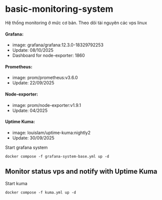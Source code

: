 # basic-monitoring-system

Hệ thống monitoring ở mức cơ bản. Theo dõi tài nguyên các vps linux

#### Grafana: 
  - image: grafana/grafana:12.3.0-18329792253
  - Update: 08/10/2025
  - Dashboard for node-exporter: 1860

#### Prometheus:
  - image: prom/prometheus:v3.6.0
  - Update: 22/09/2025

#### Node-exporter:
  - image: prom/node-exporter:v1.9.1
  - Update: 04/2025

#### Uptime Kuma:
  - image: louislam/uptime-kuma:nightly2
  - Update: 30/09/2025

Start grafana system

```
docker compose -f grafana-system-base.yml up -d
```


## Monitor status vps and notify with Uptime Kuma

Start kuma

```
docker compose -f kuma.yml up -d
```